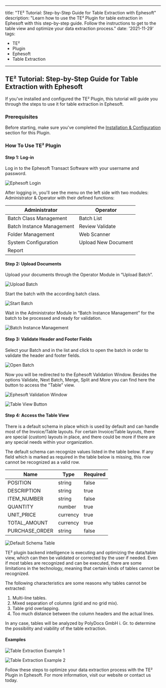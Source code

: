 
---
title: "TE² Tutorial: Step-by-Step Guide for Table Extraction with Ephesoft"
description: "Learn how to use the TE² Plugin for table extraction in Ephesoft with this step-by-step guide. Follow the instructions to get to the table view and optimize your data extraction process."
date: '2021-11-29'
tags:
  - TE²
  - Plugin
  - Ephesoft
  - Table Extraction
---

## TE² Tutorial: Step-by-Step Guide for Table Extraction with Ephesoft

If you've installed and configured the TE² Plugin, this tutorial will guide you through the steps to use it for table extraction in Ephesoft.

### Prerequisites

Before starting, make sure you've completed the [Installation & Configuration](/te2/install/) section for this Plugin.

### How To Use TE² Plugin

#### Step 1: Log-in

Log in to the Ephesoft Transact Software with your username and password.

![Ephesoft Login](/_images/doc2/login1Unbenannt.png)

After logging in, you'll see the menu on the left side with two modules: Administrator & Operator with their defined functions:

| Administrator | Operator |
| --- | --- |
| Batch Class Management | Batch List |
| Batch Instance Management | Review Validate |
| Folder Management | Web Scanner |
| System Configuration | Upload New Document |
| Report | |

#### Step 2: Upload Documents

Upload your documents through the Operator Module in “Upload Batch”.

![Upload Batch](/_images/doc2/step1_1.png)

Start the batch with the according batch class.

![Start Batch](/_images/doc2/startbatch.png)

Wait in the Administrator Module in “Batch Instance Management” for the batch to be processed and ready for validation.

![Batch Instance Management](/_images/doc2/Process3Unbenannt.png)

#### Step 3: Validate Header and Footer Fields

Select your Batch and in the list and click to open the batch in order to validate the header and footer fields.

![Open Batch](/_images/doc2/4-open-batchUnbenannt.png)

Now you will be redirected to the Ephesoft Validation Window. Besides the options Validate, Next Batch, Merge, Split and More you can find here the button to access the "Table" view.

![Ephesoft Validation Window](/_images/doc2/image-39-1024x541.png)

![Table View Button](/_images/doc2/image-40-1024x541.png)

#### Step 4: Access the Table View

There is a default schema in place which is used by default and can handle most of the Invoice/Table layouts. For certain Invoice/Table layouts, there are special (custom) layouts in place, and there could be more if there are any special needs within your organization.

The default schema can recognize values listed in the table below. If any field which is marked as required in the table below is missing, this row cannot be recognized as a valid row.

| Name | Type | Required |
| --- | --- | --- |
| POSITION | string | false |
| DESCRIPTION | string | true |
| ITEM_NUMBER | string | false |
| QUANTITY | number | true |
| UNIT_PRICE | currency | true |
| TOTAL_AMOUNT | currency | true |
| PURCHASE_ORDER | string | false |

![Default Schema Table](/_images/doc2/image-43-1024x732.png)

TE² plugin backend intelligence is executing and optimizing the data/table view, which can then be validated or corrected by the user if needed. Even if most tables are recognized and can be executed, there are some limitations in the technology, meaning that certain kinds of tables cannot be recognized.

The following characteristics are some reasons why tables cannot be extracted:

1. Multi-line tables.
2. Mixed separation of columns (grid and no grid mix).
3. Table grid overlapping.
4. Too much distance between the column headers and the actual lines.

In any case, tables will be analyzed by PolyDocs GmbH i. Gr. to determine the possibility and viability of the table extraction.

#### Examples

![Table Extraction Example 1](/_images/doc2/image-41-1024x727.png)

![Table Extraction Example 2](/_images/doc2/image-42-1024x648.png)

Follow these steps to optimize your data extraction process with the TE² Plugin in Ephesoft. For more information, visit our website or contact us today.
